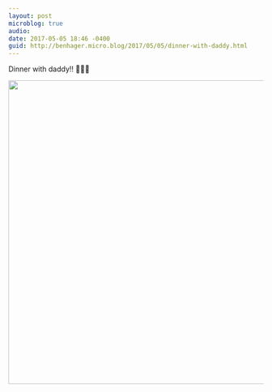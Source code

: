 ```yaml
---
layout: post
microblog: true
audio: 
date: 2017-05-05 18:46 -0400
guid: http://benhager.micro.blog/2017/05/05/dinner-with-daddy.html
---
```

Dinner with daddy!! 🌮🌮🌮

<img src="http://benhager.micro.blog/uploads/2017/756ffcdb74.jpg" width="600" height="600" style="height: auto" />
